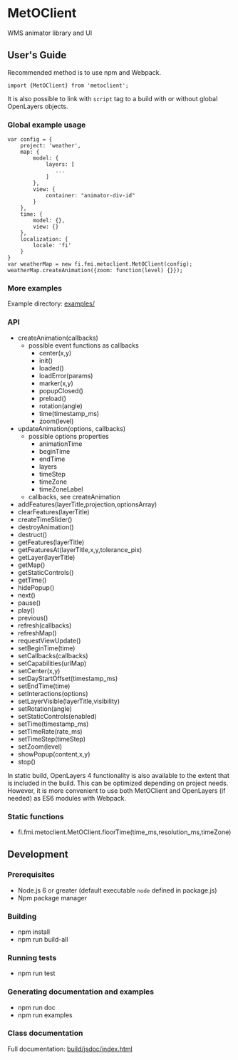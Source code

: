 # MetOClient

WMS animator library and UI

## User's Guide

Recommended method is to use npm and Webpack.

    import {MetOClient} from 'metoclient';

It is also possible to link with `script` tag to a build with or without global OpenLayers objects.

### Global example usage

    var config = {
        project: 'weather',                
        map: {
            model: {
                layers: [
                   ...
                ]
            },
            view: {
                container: "animator-div-id"
            }
        },
        time: {
            model: {},
            view: {}
        },
        localization: {
            locale: 'fi'
        }
    }
    var weatherMap = new fi.fmi.metoclient.MetOClient(config);
    weatherMap.createAnimation({zoom: function(level) {}});

### More examples

Example directory: [examples/](examples/)

### API

* createAnimation(callbacks)
    * possible event functions as callbacks
        * center(x,y)
        * init()
        * loaded()
        * loadError(params)
        * marker(x,y)
        * popupClosed()
        * preload()
        * rotation(angle)
        * time(timestamp_ms)
        * zoom(level)
* updateAnimation(options, callbacks)
    * possible options properties
        * animationTime
        * beginTime
        * endTime
        * layers
        * timeStep
        * timeZone
        * timeZoneLabel
    * callbacks, see createAnimation     
* addFeatures(layerTitle,projection,optionsArray)        
* clearFeatures(layerTitle)
* createTimeSlider()        
* destroyAnimation()
* destruct()
* getFeatures(layerTitle)        
* getFeaturesAt(layerTitle,x,y,tolerance_pix)        
* getLayer(layerTitle)        
* getMap()        
* getStaticControls()
* getTime()
* hidePopup()
* next()
* pause()
* play()
* previous()
* refresh(callbacks)
* refreshMap()
* requestViewUpdate()
* setBeginTime(time)
* setCallbacks(callbacks)
* setCapabilities(urlMap)
* setCenter(x,y)
* setDayStartOffset(timestamp_ms)
* setEndTime(time)
* setInteractions(options)
* setLayerVisible(layerTitle,visibility)
* setRotation(angle)
* setStaticControls(enabled)
* setTime(timestamp_ms)
* setTimeRate(rate_ms)
* setTimeStep(timeStep)
* setZoom(level)
* showPopup(content,x,y)
* stop()

In static build, OpenLayers 4 functionality is also available to the extent that is included in the build. This can be optimized depending on project needs. However, it is more convenient to use both MetOClient and OpenLayers (if needed) as ES6 modules with Webpack.

### Static functions

* fi.fmi.metoclient.MetOClient.floorTime(time_ms,resolution_ms,timeZone)

## Development

### Prerequisites

* Node.js 6 or greater (default executable `node` defined in package.js)
* Npm package manager

### Building

* npm install
* npm run build-all

### Running tests

* npm run test

### Generating documentation and examples

* npm run doc
* npm run examples

### Class documentation

Full documentation: [build/jsdoc/index.html](build/jsdoc/index.html)
